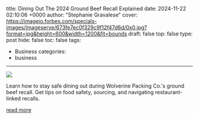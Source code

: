 title: Dining Out The 2024 Ground Beef Recall Explained
date: 2024-11-22 02:10:06 +0000
author: "Stephanie Gravalese"
cover: https://imageio.forbes.com/specials-images/imageserve/673fe7ec0f329c9f12f47d6d/0x0.jpg?format=jpg&height=600&width=1200&fit=bounds
draft: false
top: false
type: post
hide: false
toc: false
tags:
  - Business
categories:
  - business
---

![](https://imageio.forbes.com/specials-images/imageserve/673fe7ec0f329c9f12f47d6d/0x0.jpg?format=jpg&height=600&width=1200&fit=bounds)

Learn how to stay safe dining out during Wolverine Packing Co.'s ground beef recall. Get tips on food safety, sourcing, and navigating restaurant-linked recalls.

[read more](https://www.forbes.com/sites/stephaniegravalese/2024/11/21/dining-out--the-2024-ground-beef-recall-explained/)
